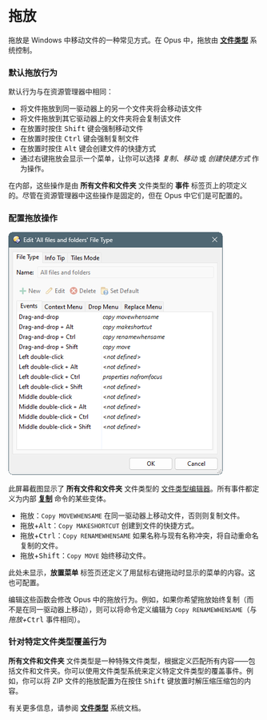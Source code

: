 # 拖放

拖放是 Windows 中移动文件的一种常见方式。在 Opus 中，拖放由 **[文件类型](/Manual/file_types/README.zh.md)** 系统控制。

### 默认拖放行为

默认行为与在资源管理器中相同：

- 将文件拖放到同一驱动器上的另一个文件夹将会移动该文件
- 将文件拖放到其它驱动器上的文件夹将会复制该文件
- 在放置时按住 <kbd>Shift</kbd> 键会强制移动文件
- 在放置时按住 <kbd>Ctrl</kbd> 键会强制复制文件
- 在放置时按住 <kbd>Alt</kbd> 键会创建文件的快捷方式
- 通过右键拖放会显示一个菜单，让你可以选择 *复制*、*移动* 或 *创建快捷方式* 作为操作。

在内部，这些操作是由 **所有文件和文件夹** 文件类型的 **事件** 标签页上的项定义的。尽管在资源管理器中这些操作是固定的，但在 Opus 中它们是可配置的。

### 配置拖放操作

![](/Manual/images/media/13/default_draganddrop.png)

此屏幕截图显示了 **所有文件和文件夹** 文件类型的 [文件类型编辑器](/Manual/file_types/filetype_editor/README.zh.md)。所有事件都定义为内部 **[复制](/Manual/reference/command_reference/internal_commands/copy.zh.md)** 命令的某些变体。

- 拖放：`Copy MOVEWHENSAME` 在同一驱动器上移动文件，否则则复制文件。
- 拖放+<kbd>Alt</kbd>：`Copy MAKESHORTCUT` 创建到文件的快捷方式。
- 拖放+<kbd>Ctrl</kbd>：`Copy RENAMEWHENSAME` 如果名称与现有名称冲突，将自动重命名复制的文件。
- 拖放+<kbd>Shift</kbd>：`Copy MOVE` 始终移动文件。

此处未显示，**放置菜单** 标签页还定义了用鼠标右键拖动时显示的菜单的内容。这也可配置。

编辑这些函数会修改 Opus 中的拖放行为。例如，如果你希望拖放始终复制（而不是在同一驱动器上移动），则可以将命令定义编辑为 `Copy RENAMEWHENSAME`（与 *拖放+*<kbd>Ctrl</kbd> 事件相同）。

### 针对特定文件类型覆盖行为

**所有文件和文件夹** 文件类型是一种特殊文件类型，根据定义匹配所有内容——包括文件和文件夹。你可以使用文件类型系统来定义特定文件类型的覆盖事件。例如，你可以将 ZIP 文件的拖放配置为在按住 <kbd>Shift</kbd> 键放置时解压缩压缩包的内容。

有关更多信息，请参阅 **[文件类型](/Manual/file_types/README.zh.md)** 系统文档。